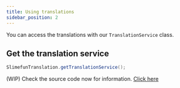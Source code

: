 ```yaml
---
title: Using translations
sidebar_position: 2
---
```


You can access the translations with our `TranslationService` class.

## Get the translation service

```java
SlimefunTranslation.getTranslationService();
```

(WIP)
Check the source code now for information. [Click here](https://github.com/GuizhanCraft/SlimefunTranslation/blob/master/src/main/java/net/guizhanss/slimefuntranslation/core/services/TranslationService.java)
